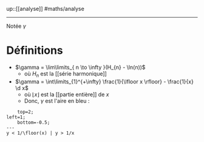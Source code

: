 up::[[analyse]]
#maths/analyse 

---
Notée $\gamma$

# Définitions

 - $\gamma = \lim\limits_{ n \to \infty }(H_{n} - \ln(n))$
     - où $H_n$ est la [[série harmonique]]
 - $\gamma = \int\limits_{1}^{+\infty} \frac{1}{\lfloor x \rfloor} - \frac{1}{x} \d x$
     - où $\lfloor x \rfloor$ est la [[partie entière]] de $x$
     - Donc, $\gamma$ est l'aire en bleu :
```desmos-graph
    top=2;
left=1;
    bottom=-0.5;
---
y < 1/\floor(x) | y > 1/x
```


